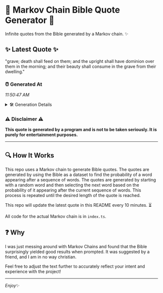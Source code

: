 # 📖 Markov Chain Bible Quote Generator 📖

Infinite quotes from the Bible generated by a Markov chain. ✨

## ✨ Latest Quote ✨
"grave; death shall feed on them; and the upright shall have dominion over them in the morning; and their beauty shall consume in the grave from their dwelling."

### ⏰ Generated At
*11:50:47 AM*

<details>
    <summary>🛠️ Generation Details</summary>
    <p>
        <strong>🌱 Seed:</strong> grave;<br>
        <strong>🔄 Iterations:</strong> 27<br>
        <strong>📜 Context History:</strong><br>[ grave; ]: death<br>[ grave;, death ]: shall<br>[ grave;, death, shall ]: feed<br>[ grave;, death, shall, feed ]: on<br>[ grave;, death, shall, feed, on ]: them;<br>[ grave;, death, shall, feed, on, them; ]: and<br>[ death, shall, feed, on, them;, and ]: the<br>[ shall, feed, on, them;, and, the ]: upright<br>[ feed, on, them;, and, the, upright ]: shall<br>[ on, them;, and, the, upright, shall ]: have<br>[ them;, and, the, upright, shall, have ]: dominion<br>[ and, the, upright, shall, have, dominion ]: over<br>[ the, upright, shall, have, dominion, over ]: them<br>[ upright, shall, have, dominion, over, them ]: in<br>[ shall, have, dominion, over, them, in ]: the<br>[ have, dominion, over, them, in, the ]: morning;<br>[ dominion, over, them, in, the, morning; ]: and<br>[ over, them, in, the, morning;, and ]: their<br>[ them, in, the, morning;, and, their ]: beauty<br>[ in, the, morning;, and, their, beauty ]: shall<br>[ the, morning;, and, their, beauty, shall ]: consume<br>[ morning;, and, their, beauty, shall, consume ]: in<br>[ and, their, beauty, shall, consume, in ]: the<br>[ their, beauty, shall, consume, in, the ]: grave<br>[ beauty, shall, consume, in, the, grave ]: from<br>[ shall, consume, in, the, grave, from ]: their<br>[ consume, in, the, grave, from, their ]: dwelling.<br>
    </p>
</details>

### ⚠️ Disclaimer ⚠️
**This quote is generated by a program and is not to be taken seriously. It is purely for entertainment purposes.**

---

## 🔍 How It Works

This repo uses a Markov chain to generate Bible quotes. The quotes are generated by using the Bible as a dataset to find the probability of a word appearing after a sequence of words. The quotes are generated by starting with a random word and then selecting the next word based on the probability of it appearing after the current sequence of words. This process is repeated until the desired length of the quote is reached.

This repo will update the latest quote in this README every 10 minutes. ⏳

All code for the actual Markov chain is in `index.ts`.

## ❓ Why

I was just messing around with Markov Chains and found that the Bible surprisingly yielded good results when prompted. 
It was suggested by a friend, and I am in no way christian.

Feel free to adjust the text further to accurately reflect your intent and experience with the project!

---

*Enjoy*✨
